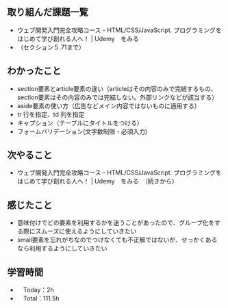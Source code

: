 ## 取り組んだ課題一覧
- ウェブ開発入門完全攻略コース - HTML/CSS/JavaScript. プログラミングをはじめて学び創れる人へ！ | Udemy　をみる
- （セクション５.71まで）

## わかったこと
- section要素とarticle要素の違い（articleはその内容のみで完結するもの、section要素はその内容のみでは完結しない。外部リンクなどが該当する）
- aside要素の使い方（広告などメイン内容ではないものに適用する）
- tr 行を指定、td 列を指定
- キャプション（テーブルにタイトルをつける）
- フォームバリデーション(文字数制限・必須入力)

## 次やること
- ウェブ開発入門完全攻略コース - HTML/CSS/JavaScript. プログラミングをはじめて学び創れる人へ！ | Udemy　をみる　（続きから）

## 感じたこと
- 意味付けでどの要素を利用するかを迷うことがあったので、グループ化をする際にスムーズに使えるようにしていきたい
- small要素を忘れがちなのでつけなくても不正解ではないが、せっかくあるなら利用するようにしていきたい

## 学習時間
- 　Today：2h
- 　Total：111.5h
